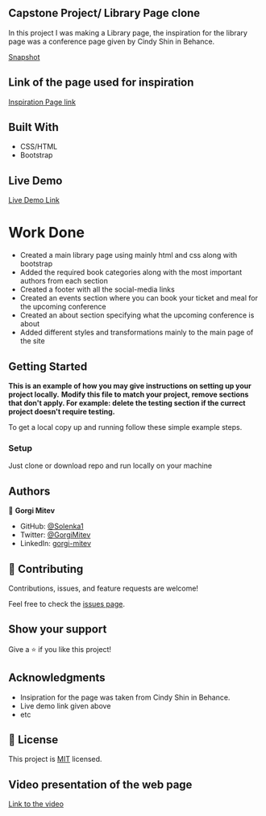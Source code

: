 
## Capstone Project/ Library  Page clone

In this project I was making a Library page, the inspiration for the library page was a conference page given by Cindy Shin in Behance.

[Snapshot](/img/vision-library-scree.png)

## Link of the page used for inspiration  

[Inspiration Page link](https://www.behance.net/gallery/29845175/CC-Global-Summit-2015)

## Built With

- CSS/HTML
- Bootstrap

## Live Demo

[Live Demo Link](https://capstonelibrary.netlify.app)

# Work Done

- Created a main library page using mainly html and css along with bootstrap
- Added the required book categories along with the most important authors from each section
- Created a footer with all the social-media links
- Created an events section where you can book your ticket and meal for the upcoming conference
- Created an about section specifying what the upcoming conference is about
- Added different styles and transformations mainly to the main page of the site

## Getting Started

**This is an example of how you may give instructions on setting up your project locally.**
**Modify this file to match your project, remove sections that don't apply. For example: delete the testing section if the currect project doesn't require testing.**

To get a local copy up and running follow these simple example steps.

### Setup

Just clone or download repo and run locally on your machine

## Authors

👤 **Gorgi Mitev**

- GitHub: [@Solenka1](https://github.com/Solenka1)
- Twitter: [@GorgiMitev](https://twitter.com/GorgiMitev)
- LinkedIn: [gorgi-mitev](https://www.linkedin.com/in/gorgi-mitev-a350311b8/)

## 🤝 Contributing

Contributions, issues, and feature requests are welcome!

Feel free to check the [issues page](issues/).

## Show your support

Give a ⭐️ if you like this project!

## Acknowledgments

- Insipration for the page was taken from Cindy Shin in Behance.
- Live demo link given above
- etc

## 📝 License

This project is [MIT](lic.url) licensed.

## Video presentation of the web page

[Link to the video](https://www.youtube.com/watch?v=Dv87MyveyNY)
